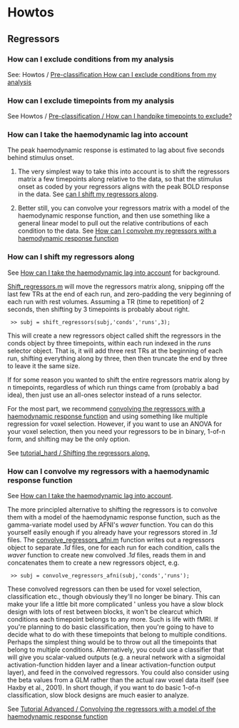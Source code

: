 # Howtos #

## Regressors ##

### How can I exclude conditions from my analysis ###

See: Howtos / [Pre-classification How can I exclude conditions from my analysis](HowtosPreClassification#How_can_I_exclude_conditions_from_my_analysis.md)


### How can I exclude timepoints from my analysis ###

See Howtos / [Pre-classification / How can I handpike timepoints to exclude?](HowtosPreClassification#How_can_I_handpick_timepoints_to_exclude_from_my_analysis.md)


### How can I take the haemodynamic lag into account ###

The peak haemodynamic response is estimated to lag about five seconds behind stimulus onset.

1. The very simplest way to take this into account is to shift the regressors matrix a few timepoints along relative to the data, so that the stimulus onset as coded by your regressors aligns with the peak BOLD response in the data. See [can I shift my regressors along](How.md).

2. Better still, you can convolve your regressors matrix with a model of the haemodynamic response function, and then use something like a general linear model to pull out the relative contributions of each condition to the data. See [How can I convolve my regressors with a haemodynamic response function](HowtosRegressors#How_can_I_convolve_my_regressors_with_a_haemodynamic_response_fu.md)


### How can I shift my regressors along ###

See [How can I take the haemodynamic lag into account](HowtosRegressors#How_can_I_take_the_haemodynamic_lag_into_account.md) for background.

[Shift\_regressors.m](http://code.google.com/p/princeton-mvpa-toolbox/source/browse/trunk/core/preproc/shift_regressors.m) will move the regressors matrix along, snipping off the last few TRs at the end of each run, and zero-padding the very beginning of each run with rest volumes. Assuming a TR (time to repetition) of 2 seconds, then shifting by 3 timepoints is probably about right.

```
 >> subj = shift_regressors(subj,'conds','runs',3);
```

This will create a new regressors object called shift the regressors in the conds object by three timepoints, within each run indexed in the _runs_ selector object. That is, it will add three rest TRs at the beginning of each run, shifting everything along by three, then then truncate the end by three to leave it the same size.

If for some reason you wanted to shift the entire regressors matrix along by n timepoints, regardless of which run things came from (probably a bad idea), then just use an all-ones selector instead of a runs selector.

For the most part, we recommend [convolving the regressors with a haemodynamic response function](HowtosRegressors#How_can_I_convolve_my_regressors_with_a_haemodynamic_response_fu.md) and using something like multiple regression for voxel selection. However, if you want to use an ANOVA for your voxel selection, then you need your regressors to be in binary, 1-of-n form, and shifting may be the only option.

See [tutorial\_hard / Shifting the regressors along.](TutorialAdv#Shifting_the_regressors_along.md)


### How can I convolve my regressors with a haemodynamic response function ###

See [How can I take the haemodynamic lag into account](HowtosRegressors#How_can_I_take_the_haemodynamic_lag_into_account.md).

The more principled alternative to shifting the regressors is to convolve them with a model of the haemodynamic response function, such as the gamma-variate model used by AFNI's _waver_ function. You can do this yourself easily enough if you already have your regressors stored in _.1d_ files. The [convolve\_regressors\_afni.m](http://code.google.com/p/princeton-mvpa-toolbox/source/browse/trunk/core/preproc/convolve_regressors_afni.m) function writes out a regressors object to separate _.1d_ files, one for each run for each condition, calls the _waver_ function to create new convolved _.1d_ files, reads them in and concatenates them to create a new regressors object, e.g.

```
 >> subj = convolve_regressors_afni(subj,'conds','runs'); 
```

These convolved regressors can then be used for voxel selection, classification etc., though obviously they'll no longer be binary. This can make your life a little bit more complicated ' unless you have a slow block design with lots of rest between blocks, it won't be clearcut which conditions each timepoint belongs to any more. Such is life with fMRI. If you're planning to do basic classification, then you're going to have to decide what to do with these timepoints that belong to multiple conditions. Perhaps the simplest thing would be to throw out all the timepoints that belong to multiple conditions. Alternatively, you could use a classifier that will give you scalar-valued outputs (e.g. a neural network with a sigmoidal activation-function hidden layer and a linear activation-function output layer), and feed in the convolved regressors. You could also consider using the beta values from a GLM rather than the actual raw voxel data itself (see Haxby et al., 2001). In short though, if you want to do basic 1-of-n classification, slow block designs are much easier to analyze.

See [Tutorial Advanced / Convolving the regressors with a model of the haemodynamic response function](TutorialAdv#Convolving_the_regressors_with_a_model_of_the_haemodynamic_respo.md)